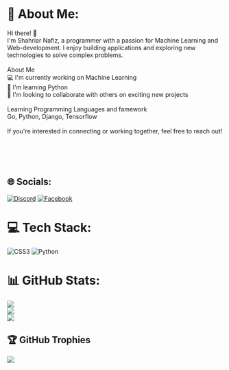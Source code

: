 # 💫 About Me:
Hi there! 👋<br>I'm Shahriar Nafiz, a programmer with a passion for Machine Learning and Web-development. I enjoy building applications and exploring new technologies to solve complex problems.<br><br>About Me<br>💻 I'm currently working on Machine Learning<br>🌱 I'm learning Python<br>🤝 I'm looking to collaborate with others on exciting new projects<br><br>Learning Programming Languages and famework<br>Go, Python, Django, Tensorflow<br><br>If you're interested in connecting or working together, feel free to reach out!<br><br><br><br><br>


## 🌐 Socials:
[![Discord](https://img.shields.io/badge/Discord-%237289DA.svg?logo=discord&logoColor=white)](https://discord.gg/vg5ZMFjf) [![Facebook](https://img.shields.io/badge/Facebook-%231877F2.svg?logo=Facebook&logoColor=white)](https://facebook.com/shahriarnafiz2015) 

# 💻 Tech Stack:
![CSS3](https://img.shields.io/badge/css3-%231572B6.svg?style=for-the-badge&logo=css3&logoColor=white) ![Python](https://img.shields.io/badge/python-3670A0?style=for-the-badge&logo=python&logoColor=ffdd54)
# 📊 GitHub Stats:
![](https://github-readme-stats.vercel.app/api?username=shahriarnafiz15&theme=dark&hide_border=false&include_all_commits=false&count_private=false)<br/>
![](https://github-readme-streak-stats.herokuapp.com/?user=shahriarnafiz15&theme=dark&hide_border=false)<br/>
![](https://github-readme-stats.vercel.app/api/top-langs/?username=shahriarnafiz15&theme=dark&hide_border=false&include_all_commits=false&count_private=false&layout=compact)

## 🏆 GitHub Trophies
![](https://github-profile-trophy.vercel.app/?username=shahriarnafiz15&theme=radical&no-frame=false&no-bg=true&margin-w=4)

